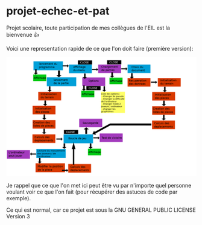 # projet-echec-et-pat

Projet scolaire, toute participation de mes collègues de l'EIL est la bienvenue  :+1:

Voici une representation rapide de ce que l'on doit faire (première version):

![premiere version de l'algo](Ressource_README/algo.png)



Je rappel que ce que l'on met ici peut être vu par n'importe quel personne voulant voir ce que l'on fait (pour récupérer des astuces de code par exemple).

Ce qui est normal, car ce projet est sous la GNU GENERAL PUBLIC LICENSE Version 3
